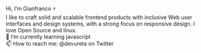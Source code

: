 Hi, I’m Gianfranco :zap:  
I like to craft solid and scalable frontend products with inclusive Web user interfaces and design systems, with a strong focus on responsive design. I love Open Source and linux.  
🌱 I’m currently learning javascript  
📫 How to reach me: @devureta on Twitter

<!---
devureta/devureta is a ✨ special ✨ repository because its `README.md` (this file) appears on your GitHub profile.
You can click the Preview link to take a look at your changes.
--->
